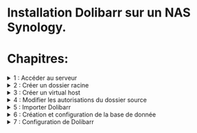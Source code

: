 # Installation Dolibarr sur un NAS Synology.

# Chapitres:

<details> 
  <summary>1 : Accéder au serveur </summary>

## Connexion au serveur.

1. Ouvrire un navigateur web.
2. Accéder à l'adresse 192.168.2.45:500
3. Entrer son pass et son login.

<a href="print-1.png"><img src="print-1.png" alt="capture" width="500"/></a>
</details>

<details> 
  <summary>2 : Créer un dossier racine </summary>

## Créer un dossier racine.

1. Cliquer sur file `station`.
2. Sélectionner l'option <span style='font-size:20px; font-weight: 900'>web</span>.
3. Créer un nouveau dossier avec le nom souhaité.

<a href="print-2.png"><img src="print-2.png" alt="capture" width="500"/></a>
<a href="print-3.png"><img src="print-3.png" alt="capture" width="500"/></a>
</details>

<details> 
  <summary>3 : Créer un virtual host </summary>

## Créer un virtual host.

1. Ouvrire le **menu principal**. 
2. Ouvrire **web sation**.
3. Ouvrire la gestion des **virtual host** dans le menu de gauche.
4. **Créer** un nouvel host.
5. Cocher **basé sur le nom**, entrer un **nom d'hôte** et cocher le **port 80/443**
6. Ajouter le dossier racine **(chapitre 2).**
7. Renseigner le serveur principal **HTTP** et la version de **PHP.**

<a href="print-4.png"><img src="print-4.png" alt="capture" width="500"/></a>
<a href="print-5.png"><img src="print-5.png" alt="capture" width="500"/></a>
<a href="print-6.png"><img src="print-6.png" alt="capture" width="500"/></a>
</details>

<details> 
  <summary>4 : Modifier les autorisations du dossier source </summary>

## Modifier les autorisations du dossier source.

1. Retourner dans **file station**.
2. Cliquer droit sur le dossier source et sélectionner les **propriétés**.
3. Cliquer sur **permission**.
4. Selectionner **http**.
5. Cliquer sur **modifier**.
6. Activer les autorisations en lecture et écriture.

<a href="print-7.png"><img src="print-7.png" alt="capture" width="500"/></a>
<a href="print-8.png"><img src="print-8.png" alt="capture" width="500"/></a>
<a href="print-9.png"><img src="print-9.png" alt="capture" width="500"/></a>
</details>

<details> 
  <summary>5 : Importer Dolibarr </summary>

## Modifier les autorisations du dossier source.

1. Retourner dans **file station**, ouvrire le dossier source et y importer Dolibarr

<a href="print-10.png"><img src="print-10.png" alt="capture" width="500"/></a>
</details>

<details> 
  <summary>6 : Création et configuration de la base de donnée </summary>

## Instalation de Dolibarr et Création de la base de donnée.

1. accéder à Dolibarr -> **ipDuNas/dossierSource/htdocs**, changer la **langue** et passer à l'étape suivante.
2. si tous les prérequis sont correctes, démarrer l'installation automatique.
3. **Nommer la base de donnée** (pour plus de facilité le même nom que le dossier source).
4. **Sélectionner le serveur** de base de donnée (localhors ou 127.0.0.1).
5. Modifier le **port** avec la valeur **3307**.
6. Cocher **créer la base de donnée** (si elle n'est pas encore créée).
7. Renseigner un **login** et un **mot de passe**.
8. Renseigner de nouveau un **login** et un **mot de passe**.
9. Si les informations sont correctes - lancer la création de la DB (cela peut prendre quelques minutes).
10. Si toutes les informations sont correctes passer a l'étape suiviante et terminer l'installation.

<a href="print-11.png"><img src="print-11.png" alt="capture" width="500"/></a>
<a href="print-12.png"><img src="print-12.png" alt="capture" width="500"/></a>
<a href="print-13.png"><img src="print-13.png" alt="capture" width="500"/></a>
<a href="print-14.png"><img src="print-14.png" alt="capture" width="500"/></a>
<a href="print-15.png"><img src="print-15.png" alt="capture" width="500"/></a>
</details>

<details> 
  <summary>7 : Configuration de Dolibarr </summary>

## Modifier les autorisations du dossier source.

1. accéder à Dolibarr -> **ipDuNas/dossierSource/htdocs**.
2. dans le menu de gauche cliquer sur **Société/Organisation** pour configurer le comportement par défaut de Dolibarr. (Nom et pays sont obligatoire)
3. Toujours dans le menu de gauche cliquer sur **Modules/Applications** pour activer les modules nécessaires.

<a href="print-16.png"><img src="print-16.png" alt="capture" width="500"/></a>
<a href="print-17.png"><img src="print-17.png" alt="capture" width="500"/></a>
<a href="print-18.png"><img src="print-18.png" alt="capture" width="500"/></a>

</details>

